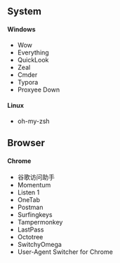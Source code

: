 ## System

#### Windows

* Wow
* Everything
* QuickLook
* Zeal
* Cmder
* Typora
* Proxyee Down

#### Linux

* oh-my-zsh

## Browser

#### Chrome

* 谷歌访问助手
* Momentum
* Listen 1
* OneTab
* Postman
* Surfingkeys
* Tampermonkey
* LastPass
* Octotree
* SwitchyOmega
* User-Agent Switcher for Chrome





